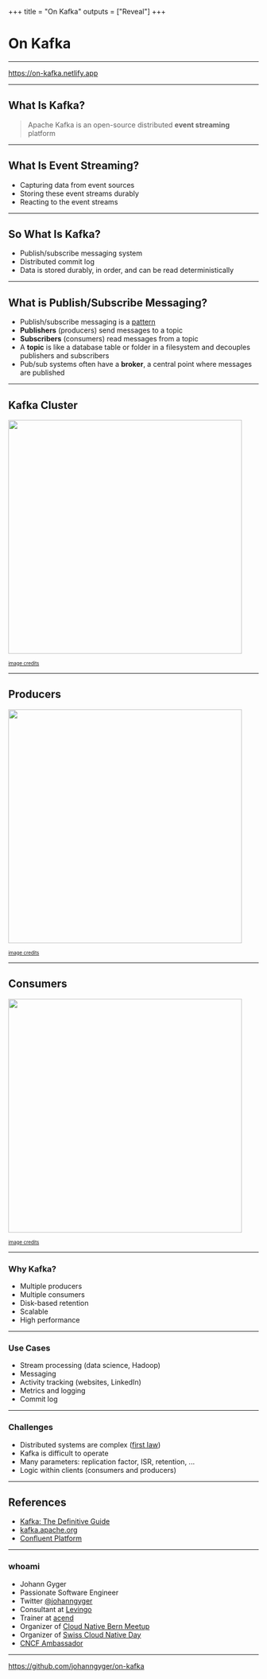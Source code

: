 +++
title = "On Kafka"
outputs = ["Reveal"]
+++

# On Kafka

---

<https://on-kafka.netlify.app>

---

## What Is Kafka?

> Apache Kafka is an open-source distributed **event streaming** platform

---

## What Is Event Streaming?

- Capturing data from event sources
- Storing these event streams durably
- Reacting to the event streams

---

## So What Is Kafka?

- Publish/subscribe messaging system
- Distributed commit log
- Data is stored durably, in order, and can be read deterministically

---

## What is Publish/Subscribe Messaging?

- Publish/subscribe messaging is a [pattern](https://www.enterpriseintegrationpatterns.com/patterns/messaging/PublishSubscribeChannel.html)
- **Publishers** (producers) send messages to a topic
- **Subscribers** (consumers) read messages from a topic
- A **topic** is like a database table or folder in a filesystem and decouples publishers and subscribers
- Pub/sub systems often have a **broker**, a central point where messages are published

---

## Kafka Cluster

<img src="images/kafka_cluster.png" height="470">

<sup><sup>[image credits](https://learning.oreilly.com/library/view/kafka-the-definitive/9781492043072/assets/ktdg_0107.png)</sup></sup>

---

## Producers

<img src="images/topic_producers.png" height="470">

<sup><sup>[image credits](https://learning.oreilly.com/library/view/kafka-the-definitive/9781492043072/assets/ktdg_0105.png)</sup></sup>

---

## Consumers

<img src="images/topic_consumers.png" height="470">

<sup><sup>[image credits](https://learning.oreilly.com/library/view/kafka-the-definitive/9781492043072/assets/ktdg_0106.png)</sup></sup>

---

### Why Kafka?

- Multiple producers
- Multiple consumers
- Disk-based retention
- Scalable
- High performance

---

### Use Cases

- Stream processing (data science, Hadoop)
- Messaging
- Activity tracking (websites, LinkedIn)
- Metrics and logging
- Commit log

---

### Challenges

- Distributed systems are complex ([first law](https://martinfowler.com/bliki/FirstLaw.html))
- Kafka is difficult to operate
- Many parameters: replication factor, ISR, retention, ...
- Logic within clients (consumers and producers)

---

## References

- [Kafka: The Definitive Guide](https://learning.oreilly.com/library/view/kafka-the-definitive/9781492043072/)
- [kafka.apache.org](https://kafka.apache.org)
- [Confluent Platform](https://docs.confluent.io/platform/current/overview.html)

---

### whoami

- Johann Gyger
- Passionate Software Engineer
- Twitter [@johanngyger](https://twitter.com/johanngyger)
- Consultant at [Levingo](https://levingo.ch/)
- Trainer at [acend](https://acend.ch/)
- Organizer of [Cloud Native Bern Meetup](https://www.meetup.com/cloudnativebern)
- Organizer of [Swiss Cloud Native Day](https://cloudnativeday.ch)
- [CNCF Ambassador](https://www.cncf.io/people/ambassadors/)

---

<https://github.com/johanngyger/on-kafka>